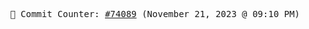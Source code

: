 <p align="center">
    <samp>
        📮 Commit Counter: <a href="https://github.com/Javascript-void0/Javascript-void0/commits/main">#74089</a> (November 21, 2023 @ 09:10 PM)
    </samp>
</p>
